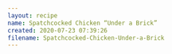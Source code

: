 ```yaml
---
layout: recipe
name: Spatchcocked Chicken “Under a Brick”
created: 2020-07-23 07:39:26
filename: Spatchcocked-Chicken-Under-a-Brick
---
```

